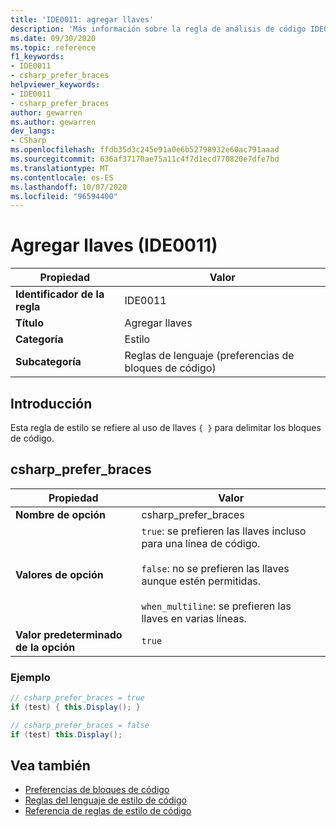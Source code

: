 ```yaml
---
title: 'IDE0011: agregar llaves'
description: 'Más información sobre la regla de análisis de código IDE0011: agregar llaves'
ms.date: 09/30/2020
ms.topic: reference
f1_keywords:
- IDE0011
- csharp_prefer_braces
helpviewer_keywords:
- IDE0011
- csharp_prefer_braces
author: gewarren
ms.author: gewarren
dev_langs:
- CSharp
ms.openlocfilehash: ffdb35d3c245e91a0e6b52798932e60ac791aaad
ms.sourcegitcommit: 636af37170ae75a11c4f7d1ecd770820e7dfe7bd
ms.translationtype: MT
ms.contentlocale: es-ES
ms.lasthandoff: 10/07/2020
ms.locfileid: "96594400"
---
```

# <a name="add-braces-ide0011"></a>Agregar llaves (IDE0011)

|Propiedad|Valor|
|-|-|
| **Identificador de la regla** | IDE0011 |
| **Título** | Agregar llaves |
| **Categoría** | Estilo |
| **Subcategoría** | Reglas de lenguaje (preferencias de bloques de código) |

## <a name="overview"></a>Introducción

Esta regla de estilo se refiere al uso de llaves `{ }` para delimitar los bloques de código.

## <a name="csharp_prefer_braces"></a>csharp_prefer_braces

|Propiedad|Valor|
|-|-|
| **Nombre de opción** | csharp_prefer_braces
| **Valores de opción** | `true`: se prefieren las llaves incluso para una línea de código.<br /><br />`false`: no se prefieren las llaves aunque estén permitidas.<br /><br />`when_multiline`: se prefieren las llaves en varias líneas. |
| **Valor predeterminado de la opción** | `true` |

### <a name="example"></a>Ejemplo

```csharp
// csharp_prefer_braces = true
if (test) { this.Display(); }

// csharp_prefer_braces = false
if (test) this.Display();
```

## <a name="see-also"></a>Vea también

- [Preferencias de bloques de código](code-block-preferences.md)
- [Reglas del lenguaje de estilo de código](language-rules.md)
- [Referencia de reglas de estilo de código](index.md)

